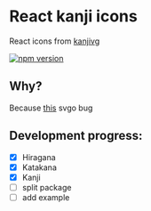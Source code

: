 # React kanji icons

React icons from <a href="https://github.com/KanjiVG/kanjivg">kanjivg</a>

[![npm version](https://badge.fury.io/js/kanji-react-icons.svg)](https://badge.fury.io/js/kanji-react-icons)

## Why?

Because <a href="https://github.com/svg/svgo/issues/1530">this</a> svgo bug

## Development progress:

- [x] Hiragana
- [x] Katakana
- [x] Kanji
- [ ] split package
- [ ] add example

